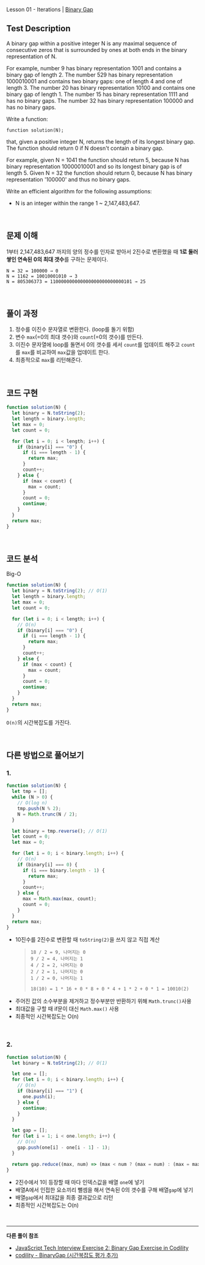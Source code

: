 Lesson 01 - Iterations | [Binary Gap](https://app.codility.com/programmers/lessons/1-iterations/binary_gap/)

## Test Description

A binary gap within a positive integer N is any maximal sequence of consecutive zeros that is surrounded by ones at both ends in the binary representation of N.

For example, number 9 has binary representation 1001 and contains a binary gap of length 2. The number 529 has binary representation 1000010001 and contains two binary gaps: one of length 4 and one of length 3. The number 20 has binary representation 10100 and contains one binary gap of length 1. The number 15 has binary representation 1111 and has no binary gaps. The number 32 has binary representation 100000 and has no binary gaps.

Write a function:

```
function solution(N);
```

that, given a positive integer N, returns the length of its longest binary gap. The function should return 0 if N doesn't contain a binary gap.

For example, given N = 1041 the function should return 5, because N has binary representation 10000010001 and so its longest binary gap is of length 5. Given N = 32 the function should return 0, because N has binary representation '100000' and thus no binary gaps.

Write an efficient algorithm for the following assumptions:

- N is an integer within the range 1 ~ 2,147,483,647.

<br />

## 문제 이해

1부터 2,147,483,647 까지의 양의 정수를 인자로 받아서 2진수로 변환했을 때 **1로 둘러쌓인 연속된 0의 최대 갯수**를 구하는 문제이다.

```
N = 32 = 100000 → 0
N = 1162 = 10010001010 → 3
N = 805306373 = 110000000000000000000000000101 → 25
```

<br />

## 풀이 과정

1. 정수를 이진수 문자열로 변환한다. (loop를 돌기 위함)
2. 변수 `max`(=0의 최대 갯수)와 `count`(=0의 갯수)를 만든다.
3. 이진수 문자열에 loop를 돌면서 0의 갯수를 세서 `count`를 업데이트 해주고 `count`를 `max`를 비교하여 `max`값을 업데이트 한다.
4. 최종적으로 `max`를 리턴해준다.

<br />

## 코드 구현

```js
function solution(N) {
  let binary = N.toString(2);
  let length = binary.length;
  let max = 0;
  let count = 0;

  for (let i = 0; i < length; i++) {
    if (binary[i] === "0") {
      if (i === length - 1) {
        return max;
      }
      count++;
    } else {
      if (max < count) {
        max = count;
      }
      count = 0;
      continue;
    }
  }
  return max;
}
```

<br />

## 코드 분석

Big-O

```js
function solution(N) {
  let binary = N.toString(2); // O(1)
  let length = binary.length;
  let max = 0;
  let count = 0;

  for (let i = 0; i < length; i++) {
    // O(n)
    if (binary[i] === "0") {
      if (i === length - 1) {
        return max;
      }
      count++;
    } else {
      if (max < count) {
        max = count;
      }
      count = 0;
      continue;
    }
  }
  return max;
}
```

`O(n)`의 시간복잡도를 가진다.

<br />

## 다른 방법으로 풀어보기

### 1.

```js
function solution(N) {
  let tmp = [];
  while (N > 0) {
    // O(log n)
    tmp.push(N % 2);
    N = Math.trunc(N / 2);
  }

  let binary = tmp.reverse(); // O(1)
  let count = 0;
  let max = 0;

  for (let i = 0; i < binary.length; i++) {
    // O(n)
    if (binary[i] === 0) {
      if (i === binary.length - 1) {
        return max;
      }
      count++;
    } else {
      max = Math.max(max, count);
      count = 0;
    }
  }
  return max;
}
```

- 10진수를 2진수로 변환할 때 `toString(2)`을 쓰지 않고 직접 계산
  > ```
  > 18 / 2 = 9, 나머지는 0
  > 9 / 2 = 4, 나머지는 1
  > 4 / 2 = 2, 나머지는 0
  > 2 / 2 = 1, 나머지는 0
  > 1 / 2 = 0, 나머지는 1
  > ```
  >
  > ```
  > 18(10) = 1 * 16 + 0 * 8 + 0 * 4 + 1 * 2 + 0 * 1 = 10010(2)
  > ```
- 주어진 값의 소수부분을 제거하고 정수부분만 반환하기 위해 `Math.trunc()`사용
- 최대값을 구할 때 if문이 대신 `Math.max()` 사용
- 최종적인 시간복잡도는 O(n)

<br />

### 2.

```js
function solution(N) {
  let binary = N.toString(2); // O(1)

  let one = [];
  for (let i = 0; i < binary.length; i++) {
    // O(n)
    if (binary[i] === "1") {
      one.push(i);
    } else {
      continue;
    }
  }

  let gap = [];
  for (let i = 1; i < one.length; i++) {
    // O(n)
    gap.push(one[i] - one[i - 1] - 1);
  }

  return gap.reduce((max, num) => (max < num ? (max = num) : (max = max)), 0); // O(n)
}
```

- 2진수에서 1이 등장할 때 마다 인덱스값을 배열 `one`에 넣기
- 배열A에서 인접한 요소끼리 뺄셈을 해서 연속된 0의 갯수를 구해 배열`gap`에 넣기
- 배열`gap`에서 최대값을 최종 결과값으로 리턴
- 최종적인 시간복잡도는 O(n)

<br />

---

**다른 풀이 참조**

- [JavaScript Tech Interview Exercise 2: Binary Gap Exercise in Codility](http://www.zsoltnagy.eu/javascript-tech-interview-exercise-2-binary-gap-exercise-in-codility/)
- [codility - BinaryGap (시간복잡도 평가 추가)](https://wayhome25.github.io/algorithm/2017/04/24/binarygap/)
